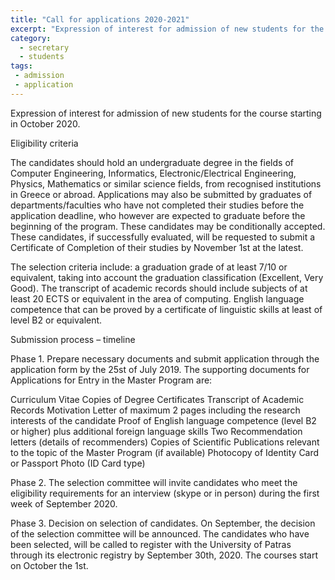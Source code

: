 ```yaml
---
title: "Call for applications 2020-2021"
excerpt: "Expression of interest for admission of new students for the course starting in October 2020"
category:
  - secretary
  - students
tags:
 - admission
 - application
---
```


Expression of interest for admission of new students for the course starting in October 2020.

Eligibility criteria

The candidates should hold an undergraduate degree in the fields of Computer Engineering, Informatics, Electronic/Electrical Engineering, Physics, Mathematics or similar science fields, from recognised institutions in Greece or abroad. Applications may also be submitted by graduates of departments/faculties who have not completed their studies before the application deadline, who however are expected to graduate before the beginning of the program. These candidates may be conditionally accepted. These candidates, if successfully evaluated, will be requested to submit a Certificate of Completion of their studies by November 1st at the latest.

The selection criteria include: a graduation grade of at least 7/10 or equivalent, taking into account the graduation classification (Excellent, Very Good). The transcript of academic records should include subjects of at least 20 ECTS or equivalent in the area of computing. English language competence that can be proved by a certificate of linguistic skills at least of level B2 or equivalent.

Submission process – timeline

Phase 1. Prepare necessary documents and submit application through the application form by the 25st of July 2019. The supporting documents for Applications for Entry in the Master Program are:

Curriculum Vitae
Copies of Degree Certificates
Transcript of Academic Records
Motivation Letter of maximum 2 pages including the research interests of the candidate
Proof of English language competence (level B2 or higher) plus additional foreign language skills
Two Recommendation letters (details of recommenders)
Copies of Scientific Publications relevant to the topic of the Master Program (if available)
Photocopy of Identity Card or Passport
Photo (ID Card type)

Phase 2. The selection committee will invite candidates who meet the eligibility requirements for an interview (skype or in person) during the first week of September 2020.

Phase 3. Decision on selection of candidates. On September, the decision of the selection committee will be announced. The candidates who have been selected, will be called to register with the University of Patras through its electronic registry by September 30th, 2020. The courses start on October the 1st.
